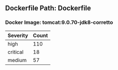 ## Dockerfile Path: Dockerfile

### Docker Image: tomcat:9.0.70-jdk8-corretto
| Severity | Count |
|----------|-------|
| high | 110 |
| critical | 18 |
| medium | 57 |